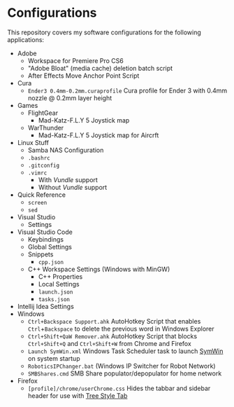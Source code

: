 # Configurations

This repository covers my software configurations for the following applications:

- Adobe
  - Workspace for Premiere Pro CS6
  - "Adobe Bloat" (media cache) deletion batch script
  - After Effects Move Anchor Point Script
- Cura
  - `Ender3 0.4mm-0.2mm.curaprofile` Cura profile for Ender 3 with 0.4mm nozzle @ 0.2mm layer height
- Games
  - FlightGear
    - Mad-Katz-F.L.Y 5 Joystick map
  - WarThunder
    - Mad-Katz-F.L.Y 5 Joystick map for Aircrft
- Linux Stuff
  - Samba NAS Configuration
  - `.bashrc`
  - `.gitconfig`
  - `.vimrc`
    - With *Vundle* support
    - Without *Vundle* support
- Quick Reference
  - `screen`
  - `sed`
- Visual Studio
  - Settings
- Visual Studio Code
  - Keybindings
  - Global Settings
  - Snippets
    - `cpp.json`
  - C++ Workspace Settings (Windows with MinGW)
    - C++ Properties
    - Local Settings
    - `launch.json`
    - `tasks.json`
- Intellij Idea Settings
- Windows
  - `Ctrl+Backspace Support.ahk` AutoHotkey Script that enables `Ctrl`+`Backspace` to delete the previous word in Windows Explorer
  - `Ctrl+Shift+QaW Remover.ahk` AutoHotkey Script that blocks `Ctrl+Shift+Q` and `Ctrl+Shift+W` from Chrome and Firefox
  - `Launch SymWin.xml` Windows Task Scheduler task to launch [SymWin](github.com/mjvh80/SymWin) on system startup
  - `RoboticsIPChanger.bat` (Windows IP Switcher for Robot Network)
  - `SMBShares.cmd` SMB Share populator/depopulator for home network
- Firefox
  - `[profile]/chrome/userChrome.css` Hides the tabbar and sidebar header for use with [Tree Style Tab](addons.mozilla.org/en-US/firefox/addon/tree-style-tab/)
